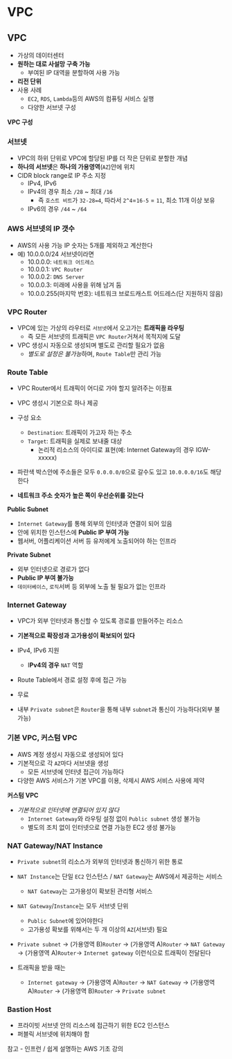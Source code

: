 # VPC

## VPC

- 가상의 데이터센터
- **원하는 대로 사설망 구축 가능**
    - 부여된 IP 대역을 분할하여 사용 가능
- **리전 단위**
- 사용 사례
    - `EC2`, `RDS`, `Lambda`등의 AWS의 컴퓨팅 서비스 실행
    - 다양한 서브넷 구성

**VPC 구성**

### 서브넷

- VPC의 하위 단위로 VPC에 할당된 IP를 더 작은 단위로 분할한 개념
- **하나의 서브넷**은 **하나의 가용영역**(`AZ`)안에 위치
- CIDR block range로 IP 주소 지정
    - IPv4, IPv6
    - IPv4의 경우 최소 `/28` ~ 최대 `/16`
        - 즉 `호스트 비트`가 `32-28=4`, 따라서 `2^4`=`16-5` = `11`, 최소 11개 이상 보유
    - IPv6의 경우 `/44` ~ `/64`

### **AWS 서브넷의 IP 갯수**

- AWS의 사용 가능 IP 숫자는 5개를 제외하고 계산한다
- 예) 10.0.0.0/24 서브넷이라면
    - 10.0.0.0: `네트워크 어드레스`
    - 10.0.0.1: `VPC Router`
    - 10.0.0.2: `DNS Server`
    - 10.0.0.3: 미래에 사용을 위해 남겨 둠
    - 10.0.0.255(마지막 번호): 네트워크 브로드캐스트 어드레스(단 지원하지 않음)

### VPC Router

- VPC에 있는 가상의 라우터로 `서브넷`에서 오고가는 **트래픽을 라우팅**
    - 즉 모든 서브넷의 트래픽은 `VPC Router`거쳐서 목적지에 도달
- VPC 생성시 자동으로 생성되며 별도로 관리할 필요가 없음
    - *별도로 설정은 불가능*하며, `Route Table`만 관리 가능

### Route Table

- VPC Router에서 트래픽이 어디로 가야 할지 알려주는 이정표
- VPC 생성시 기본으로 하나 제공
- 구성 요소
    - `Destination`: 트래픽이 가고자 하는 주소
    - `Target`: 트래픽을 실제로 보내줄 대상
        - 논리적 리소스의 아이디로 표현(예: Internet Gateway의 경우 IGW-xxxxx)

- 파란색 박스안에 주소들은 모두 `0.0.0.0/0`으로 갈수도 있고 `10.0.0.0/16`도 해당한다
- **네트워크 주소** **숫자가 높은 쪽이 우선순위를 갖는다**


**Public Subnet**

- `Internet Gateway`를 통해 외부의 인터넷과 연결이 되어 있음
- 안에 위치한 인스턴스에 **Public IP 부여 가능**
- 웹서버, 어플리케이션 서버 등 유저에게 노출되어야 하는 인프라

**Private  Subnet**

- 외부 인터넷으로 경로가 없다
- **Public IP 부여 불가능**
- `데이터베이스`, `로직`서버 등 외부에 노출 될 필요가 없는 인프라

### Internet Gateway

- VPC가 외부 인터넷과 통신할 수 있도록 경로를 만들어주는 리소스
- **기본적으로 확장성과 고가용성이 확보되어 있다**
- IPv4, IPv6 지원
    - I**Pv4의 경우** `NAT` 역할
- Route Table에서 경로 설정 후에 접근 가능
- 무료

- 내부 `Private subnet`은 `Router`을 통해 내부 `subnet`과 통신이 가능하다(외부 불가능)

### 기본 VPC, 커스텀 VPC

- AWS 계정 생성시 자동으로 생성되어 있다
- 기본적으로 각 `AZ`마다 서브넷을 생성
    - 모든 서브넷에 인터넷 접근이 가능하다
- 다양한 AWS 서비스가 기본 VPC를 이용, 삭제시 AWS 서비스 사용에 제약

**커스텀 VPC**

- *기본적으로 인터넷에 연결되어 있지 않다*
    - `Internet Gateway`와 라우팅 설정 없이 `Public subnet` 생성 불가능
    - 별도의 조치 없이 인터넷으로 연결 가능한 EC2 생성 불가능

### NAT Gateway/NAT Instance

- `Private subnet`의 리소스가 외부의 인터넷과 통신하기 위한 통로
- `NAT Instance`는 단일 `EC2` 인스턴스 / `NAT Gateway`는 AWS에서 제공하는 서비스
    - `NAT Gateway`는 고가용성이 확보된 관리형 서비스
- `NAT Gateway`/`Instance`는 모두 서브넷 단위
    - `Public Subnet`에 있어야한다
    - 고가용성 확보를 위해서는 두 개 이상의 `AZ`(서브넷) 필요


- `Private subnet` → (가용영역 B)`Router` → (가용영역 A)`Router` → `NAT Gateway` →   (가용영역 A)`Router`→ `Internet gateway` 이런식으로 트래픽이 전달된다
- 트래픽을 받을 때는
    - `Internet gateway` → (가용영역 A)`Router` → `NAT Gateway` → (가용영역 A)`Router` →  (가용영역 B)`Router` → `Private subnet`

### Bastion Host

- 프라이빗 서브넷 안의 리소스에 접근하기 위한 EC2 인스턴스
- 퍼블릭 서브넷에 위치해야 함


참고 - 인프런 / 쉽게 설명하는 AWS 기초 강의